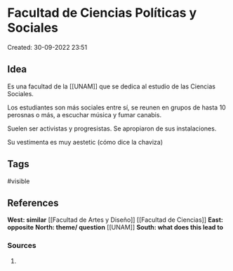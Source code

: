 # Facultad de Ciencias Políticas y Sociales

Created: 30-09-2022 23:51

## <span class="pink"> **Idea** </span>
Es una facultad de la [[UNAM]] que se dedica al estudio de las Ciencias Sociales.

Los estudiantes son más sociales entre sí, se reunen en grupos de hasta 10 perosnas o más, a escuchar música y fumar canabis.

Suelen ser activistas y progresistas. Se apropiaron de sus instalaciones.

Su vestimenta es muy aestetic (cómo dice la chaviza)

## <span class="orange"> **Tags**</span>
<span class="tag"> #visible</span> 

## <span class="green"> **References**</span>
<span class="blue"> **West: similar** </span>
[[Facultad de Artes y Diseño]]
[[Facultad de Ciencias]]
<span class="blue"> **East: opposite** </span>
<span class="blue"> **North: theme/ question** </span>
[[UNAM]]
<span class="blue"> **South: what does this lead to** </span>

### <span class="purple"> **Sources**</span>
1. 